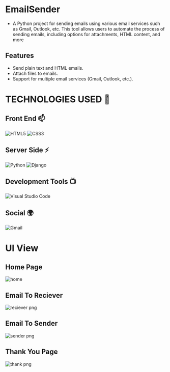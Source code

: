 # EmailSender



- A Python project for sending emails using various email services such as Gmail, Outlook, etc. This tool allows users to automate the process of sending emails, including options for attachments, HTML content, and more
## Features
- Send plain text and HTML emails.
- Attach files to emails.
- Support for multiple email services (Gmail, Outlook, etc.).
  
# TECHNOLOGIES USED 📌

## Front End 📫

![HTML5](https://img.shields.io/badge/html5-%23E34F26.svg?style=for-the-badge&logo=html5&logoColor=white)
![CSS3](https://img.shields.io/badge/css3-%231572B6.svg?style=for-the-badge&logo=css3&logoColor=white)



## Server Side ⚡
![Python](https://img.shields.io/badge/python-3670A0?style=for-the-badge&logo=python&logoColor=ffdd54)
![Django](https://img.shields.io/badge/django-%23092E20.svg?style=for-the-badge&logo=django&logoColor=white)


## Development Tools 📺

![Visual Studio Code](https://img.shields.io/badge/Visual%20Studio%20Code-0078d7.svg?style=for-the-badge&logo=visual-studio-code&logoColor=white)
## Social 🌍

![Gmail](https://img.shields.io/badge/Gmail-D14836?style=for-the-badge&logo=gmail&logoColor=white)



# UI View

## Home Page
![home](https://github.com/user-attachments/assets/15f448c4-f065-490f-a43e-c2f47c4c9e55)


## Email To Reciever
![reciever png](https://github.com/user-attachments/assets/06433534-e522-4b59-a8c5-a3e4c4f09bea)

## Email To Sender
![sender png](https://github.com/user-attachments/assets/1b2e835c-1bc8-44d2-947d-8edc3b272b92)

## Thank You Page

![thank png](https://github.com/user-attachments/assets/7c303416-c0d7-449a-96d9-a6d0b82b543a)






